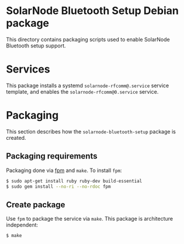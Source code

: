 # SolarNode Bluetooth Setup Debian package

This directory contains packaging scripts used to enable SolarNode Bluetooth setup support.

# Services

This package installs a systemd `solarnode-rfcomm@.service` service template, and enables the
`solarnode-rfcomm@0.service` service.

# Packaging

This section describes how the `solarnode-bluetooth-setup` package is created.

## Packaging requirements

Packaging done via [fpm][fpm] and `make`. To install `fpm`:

```sh
$ sudo apt-get install ruby ruby-dev build-essential
$ sudo gem install --no-ri --no-rdoc fpm
```

## Create package

Use `fpm` to package the service via `make`. This package is architecture independent:

```sh
$ make
```

[fpm]: https://github.com/jordansissel/fpm
